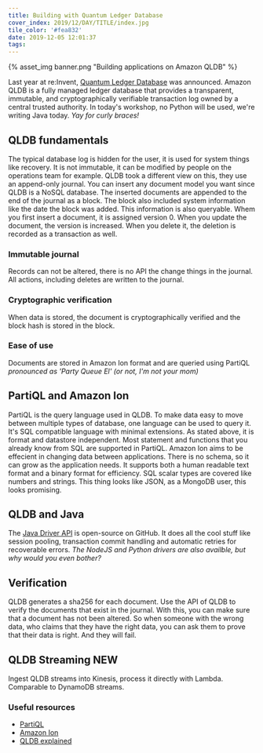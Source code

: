 ```yaml
---
title: Building with Quantum Ledger Database
cover_index: 2019/12/DAY/TITLE/index.jpg
tile_color: '#fea832'
date: 2019-12-05 12:01:37
tags:
---
```

{% asset_img banner.png "Building applications on Amazon QLDB" %}

Last year at re:Invent, [Quantum Ledger Database](https://aws.amazon.com/qldb/) was announced. Amazon QLDB is a fully managed ledger database that provides a transparent, immutable, and cryptographically verifiable transaction log ‎owned by a central trusted authority. In today's workshop, no Python will be used, we're writing Java today. *Yay for curly braces!*

## QLDB fundamentals
The typical database log is hidden for the user, it is used for system things like recovery. It is not immutable, it can be modified by people on the operations team for example. QLDB took a different view on this, they use an append-only journal. You can insert any document model you want since QLDB is a NoSQL database. The inserted documents are appended to the end of the journal as a block. The block also included system information like the date the block was added. This information is also queryable. Whem you first insert a document, it is assigned version 0. When you update the document, the version is increased. When you delete it, the deletion is recorded as a transaction as well. 
### Immutable journal
Records can not be altered, there is no API the change things in the journal. All actions, including deletes are written to the journal. 
### Cryptographic verification
When data is stored, the document is cryptographically verified and the block hash is stored in the block.
### Ease of use
Documents are stored in Amazon Ion format and are queried using PartiQL *pronounced as 'Party Queue El' (or not, I'm not your mom)*

## PartiQL and Amazon Ion
PartiQL is the query language used in QLDB. To make data easy to move between multiple types of database, one language can be used to query it. It's SQL compatible language with minimal extensions. As stated above, it is format and datastore independent. Most statement and functions that you already know from SQL are supported in PartiQL. 
Amazon Ion aims to be effecient in changing data between applications. There is no schema, so it can grow as the application needs. It supports both a human readable text format and a binary format for efficiency. SQL scalar types are covered like numbers and strings. This thing looks like JSON, as a MongoDB user, this looks promising.

## QLDB and Java
The [Java Driver API](https://github.com/awslabs/amazon-qldb-driver-java) is open-source on GitHub. It does all the cool stuff like session pooling, transaction commit handling and automatic retries for recoverable errors. *The NodeJS and Python drivers are also availble, but why would you even bother?*

## Verification
QLDB generates a sha256 for each document. Use the API of QLDB to verify the documents that exist in the journal. With this, you can make sure that a document has not been altered. So when someone with the wrong data, who claims that they have the right data, you can ask them to prove that their data is right. And they will fail.

## QLDB Streaming **NEW**
Ingest QLDB streams into Kinesis, process it directly with Lambda. Comparable to DynamoDB streams.

### Useful resources
- [PartiQL](https://aws.amazon.com/blogs/opensource/announcing-partiql-one-query-language-for-all-your-data/)
- [Amazon Ion](http://amzn.github.io/ion-docs/)
- [QLDB explained](https://www.youtube.com/watch?v=jcZ_rsLJrqk)